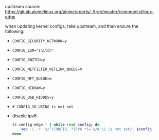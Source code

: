 upstream source: https://gitlab.alpinelinux.org/alpine/aports/-/tree/master/community/linux-edge

when updating kernel configs, take upstream, and then ensure the following:

- `CONFIG_SECURITY_NETWORK=y`

- `CONFIG_LSM="snitch"`

- `CONFIG_SNITCH=y`

- `CONFIG_NETFILTER_NETLINK_QUEUE=m`

- `CONFIG_NFT_QUEUE=m`

- `CONFIG_HIDRAW=y`

- `CONFIG_USB_HIDDEV=y`

- `# CONFIG_IO_URING is not set`

- disable ipv6:
  ```bash
  ls config-edge.* | while read config; do
      sed -i -r 's/^(CONFIG_.*IPV6.*)=.$/# \1 is not set/' $config
  done
  ```
